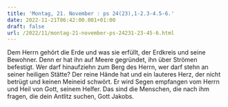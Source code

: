 ```yaml
---
title: 'Montag, 21. November : ps 24(23),1-2.3-4.5-6.'
date: 2022-11-21T06:42:00.001+01:00
draft: false
url: /2022/11/montag-21-november-ps-24231-23-45-6.html
---
```


Dem Herrn gehört die Erde und was sie erfüllt, der Erdkreis und seine Bewohner. Denn er hat ihn auf Meere gegründet, ihn über Strömen befestigt. Wer darf hinaufziehn zum Berg des Herrn, wer darf stehn an seiner heiligen Stätte? Der reine Hände hat und ein lauteres Herz, der nicht betrügt und keinen Meineid schwört. Er wird Segen empfangen vom Herrn und Heil von Gott, seinem Helfer. Das sind die Menschen, die nach ihm fragen, die dein Antlitz suchen, Gott Jakobs.